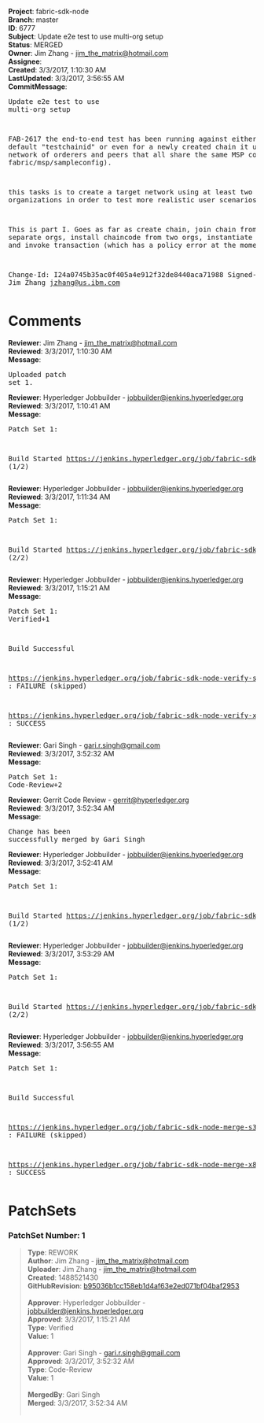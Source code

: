 <strong>Project</strong>: fabric-sdk-node<br><strong>Branch</strong>: master<br><strong>ID</strong>: 6777<br><strong>Subject</strong>: Update e2e test to use multi-org setup<br><strong>Status</strong>: MERGED<br><strong>Owner</strong>: Jim Zhang - jim_the_matrix@hotmail.com<br><strong>Assignee</strong>:<br><strong>Created</strong>: 3/3/2017, 1:10:30 AM<br><strong>LastUpdated</strong>: 3/3/2017, 3:56:55 AM<br><strong>CommitMessage</strong>:<br><pre>Update e2e test to use multi-org setup

FAB-2617
the end-to-end test has been running against either the default
"testchainid" or even for a newly created chain it uses a
network of orderers and peers that all share the same MSP
config (in fabric/msp/sampleconfig).

this tasks is to create a target network using at least two
organizations in order to test more realistic user scenarios.

This is part I. Goes as far as create chain, join chain from
two separate orgs, install chaincode from two orgs, instantiate
chaincode, and invoke transaction (which has a policy error
at the moment)

Change-Id: I24a0745b35ac0f405a4e912f32de8440aca71988
Signed-off-by: Jim Zhang <jzhang@us.ibm.com>
</pre><h1>Comments</h1><strong>Reviewer</strong>: Jim Zhang - jim_the_matrix@hotmail.com<br><strong>Reviewed</strong>: 3/3/2017, 1:10:30 AM<br><strong>Message</strong>: <pre>Uploaded patch set 1.</pre><strong>Reviewer</strong>: Hyperledger Jobbuilder - jobbuilder@jenkins.hyperledger.org<br><strong>Reviewed</strong>: 3/3/2017, 1:10:41 AM<br><strong>Message</strong>: <pre>Patch Set 1:

Build Started https://jenkins.hyperledger.org/job/fabric-sdk-node-verify-s390x/88/ (1/2)</pre><strong>Reviewer</strong>: Hyperledger Jobbuilder - jobbuilder@jenkins.hyperledger.org<br><strong>Reviewed</strong>: 3/3/2017, 1:11:34 AM<br><strong>Message</strong>: <pre>Patch Set 1:

Build Started https://jenkins.hyperledger.org/job/fabric-sdk-node-verify-x86_64/618/ (2/2)</pre><strong>Reviewer</strong>: Hyperledger Jobbuilder - jobbuilder@jenkins.hyperledger.org<br><strong>Reviewed</strong>: 3/3/2017, 1:15:21 AM<br><strong>Message</strong>: <pre>Patch Set 1: Verified+1

Build Successful 

https://jenkins.hyperledger.org/job/fabric-sdk-node-verify-s390x/88/ : FAILURE (skipped)

https://jenkins.hyperledger.org/job/fabric-sdk-node-verify-x86_64/618/ : SUCCESS</pre><strong>Reviewer</strong>: Gari Singh - gari.r.singh@gmail.com<br><strong>Reviewed</strong>: 3/3/2017, 3:52:32 AM<br><strong>Message</strong>: <pre>Patch Set 1: Code-Review+2</pre><strong>Reviewer</strong>: Gerrit Code Review - gerrit@hyperledger.org<br><strong>Reviewed</strong>: 3/3/2017, 3:52:34 AM<br><strong>Message</strong>: <pre>Change has been successfully merged by Gari Singh</pre><strong>Reviewer</strong>: Hyperledger Jobbuilder - jobbuilder@jenkins.hyperledger.org<br><strong>Reviewed</strong>: 3/3/2017, 3:52:41 AM<br><strong>Message</strong>: <pre>Patch Set 1:

Build Started https://jenkins.hyperledger.org/job/fabric-sdk-node-merge-s390x/31/ (1/2)</pre><strong>Reviewer</strong>: Hyperledger Jobbuilder - jobbuilder@jenkins.hyperledger.org<br><strong>Reviewed</strong>: 3/3/2017, 3:53:29 AM<br><strong>Message</strong>: <pre>Patch Set 1:

Build Started https://jenkins.hyperledger.org/job/fabric-sdk-node-merge-x86_64/198/ (2/2)</pre><strong>Reviewer</strong>: Hyperledger Jobbuilder - jobbuilder@jenkins.hyperledger.org<br><strong>Reviewed</strong>: 3/3/2017, 3:56:55 AM<br><strong>Message</strong>: <pre>Patch Set 1:

Build Successful 

https://jenkins.hyperledger.org/job/fabric-sdk-node-merge-s390x/31/ : FAILURE (skipped)

https://jenkins.hyperledger.org/job/fabric-sdk-node-merge-x86_64/198/ : SUCCESS</pre><h1>PatchSets</h1><h3>PatchSet Number: 1</h3><blockquote><strong>Type</strong>: REWORK<br><strong>Author</strong>: Jim Zhang - jim_the_matrix@hotmail.com<br><strong>Uploader</strong>: Jim Zhang - jim_the_matrix@hotmail.com<br><strong>Created</strong>: 1488521430<br><strong>GitHubRevision</strong>: [b95036b1cc158eb1d4af63e2ed071bf04baf2953](https://github.com/hyperledger/fabric-sdk-node/commit/b95036b1cc158eb1d4af63e2ed071bf04baf2953)<br><br><strong>Approver</strong>: Hyperledger Jobbuilder - jobbuilder@jenkins.hyperledger.org<br><strong>Approved</strong>: 3/3/2017, 1:15:21 AM<br><strong>Type</strong>: Verified<br><strong>Value</strong>: 1<br><br><strong>Approver</strong>: Gari Singh - gari.r.singh@gmail.com<br><strong>Approved</strong>: 3/3/2017, 3:52:32 AM<br><strong>Type</strong>: Code-Review<br><strong>Value</strong>: 1<br><br><strong>MergedBy</strong>: Gari Singh<br><strong>Merged</strong>: 3/3/2017, 3:52:34 AM<br><br></blockquote>
